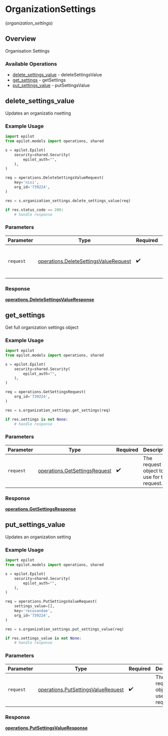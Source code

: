 # OrganizationSettings
(*organization_settings*)

## Overview

Organisation Settings

### Available Operations

* [delete_settings_value](#delete_settings_value) - deleteSettingsValue
* [get_settings](#get_settings) - getSettings
* [put_settings_value](#put_settings_value) - putSettingsValue

## delete_settings_value

Updates an organizatio nsetting

### Example Usage

```python
import epilot
from epilot.models import operations, shared

s = epilot.Epilot(
    security=shared.Security(
        epilot_auth="",
    ),
)

req = operations.DeleteSettingsValueRequest(
    key='nisi',
    org_id='739224',
)

res = s.organization_settings.delete_settings_value(req)

if res.status_code == 200:
    # handle response
```

### Parameters

| Parameter                                                                                      | Type                                                                                           | Required                                                                                       | Description                                                                                    |
| ---------------------------------------------------------------------------------------------- | ---------------------------------------------------------------------------------------------- | ---------------------------------------------------------------------------------------------- | ---------------------------------------------------------------------------------------------- |
| `request`                                                                                      | [operations.DeleteSettingsValueRequest](../../models/operations/deletesettingsvaluerequest.md) | :heavy_check_mark:                                                                             | The request object to use for the request.                                                     |


### Response

**[operations.DeleteSettingsValueResponse](../../models/operations/deletesettingsvalueresponse.md)**


## get_settings

Get full organization settings object

### Example Usage

```python
import epilot
from epilot.models import operations, shared

s = epilot.Epilot(
    security=shared.Security(
        epilot_auth="",
    ),
)

req = operations.GetSettingsRequest(
    org_id='739224',
)

res = s.organization_settings.get_settings(req)

if res.settings is not None:
    # handle response
```

### Parameters

| Parameter                                                                      | Type                                                                           | Required                                                                       | Description                                                                    |
| ------------------------------------------------------------------------------ | ------------------------------------------------------------------------------ | ------------------------------------------------------------------------------ | ------------------------------------------------------------------------------ |
| `request`                                                                      | [operations.GetSettingsRequest](../../models/operations/getsettingsrequest.md) | :heavy_check_mark:                                                             | The request object to use for the request.                                     |


### Response

**[operations.GetSettingsResponse](../../models/operations/getsettingsresponse.md)**


## put_settings_value

Updates an organization setting

### Example Usage

```python
import epilot
from epilot.models import operations, shared

s = epilot.Epilot(
    security=shared.Security(
        epilot_auth="",
    ),
)

req = operations.PutSettingsValueRequest(
    settings_value=[],
    key='recusandae',
    org_id='739224',
)

res = s.organization_settings.put_settings_value(req)

if res.settings_value is not None:
    # handle response
```

### Parameters

| Parameter                                                                                | Type                                                                                     | Required                                                                                 | Description                                                                              |
| ---------------------------------------------------------------------------------------- | ---------------------------------------------------------------------------------------- | ---------------------------------------------------------------------------------------- | ---------------------------------------------------------------------------------------- |
| `request`                                                                                | [operations.PutSettingsValueRequest](../../models/operations/putsettingsvaluerequest.md) | :heavy_check_mark:                                                                       | The request object to use for the request.                                               |


### Response

**[operations.PutSettingsValueResponse](../../models/operations/putsettingsvalueresponse.md)**

